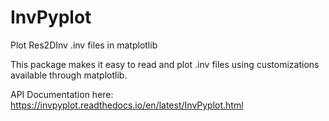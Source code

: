 # InvPyplot
Plot Res2DInv .inv files in matplotlib

This package makes it easy to read and plot .inv files using customizations available through matplotlib.

API Documentation here: https://invpyplot.readthedocs.io/en/latest/InvPyplot.html
